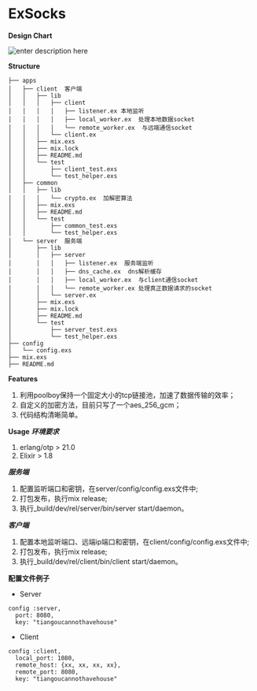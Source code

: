 # ExSocks

**Design Chart**

![enter description here](https://github.com/tt67wq/ex_socks/blob/master/socks.png?raw=true)

**Structure**
```
├── apps
│   ├── client  客户端
│   │   ├── lib
│   │   │   ├── client
│   │   │   │   ├── listener.ex 本地监听
│   │   │   │   ├── local_worker.ex  处理本地数据socket
│   │   │   │   └── remote_worker.ex  与远端通信socket
│   │   │   └── client.ex
│   │   ├── mix.exs
│   │   ├── mix.lock
│   │   ├── README.md
│   │   └── test
│   │       ├── client_test.exs
│   │       └── test_helper.exs
│   ├── common
│   │   ├── lib
│   │   │   └── crypto.ex  加解密算法
│   │   ├── mix.exs
│   │   ├── README.md
│   │   └── test
│   │       ├── common_test.exs
│   │       └── test_helper.exs
│   └── server  服务端
│       ├── lib
│       │   ├── server
│       │   │   ├── listener.ex  服务端监听
│       │   │   ├── dns_cache.ex  dns解析缓存
│       │   │   ├── local_worker.ex  与client通信socket
│       │   │   └── remote_worker.ex 处理真正数据请求的socket
│       │   └── server.ex
│       ├── mix.exs
│       ├── mix.lock
│       ├── README.md
│       └── test
│           ├── server_test.exs
│           └── test_helper.exs
├── config
│   └── config.exs
├── mix.exs
├── README.md

```

**Features**
1. 利用poolboy保持一个固定大小的tcp链接池，加速了数据传输的效率；
2. 自定义的加密方法，目前只写了一个aes_256_gcm；
3. 代码结构清晰简单。

**Usage**
***环境要求***
1. erlang/otp > 21.0
2. Elixir > 1.8

***服务端***
 1. 配置监听端口和密钥，在server/config/config.exs文件中;
 2. 打包发布，执行mix release;
 3. 执行_build/dev/rel/server/bin/server start/daemon。

***客户端***
 1. 配置本地监听端口、远端ip端口和密钥，在client/config/config.exs文件中;
 2. 打包发布，执行mix release;
 3. 执行_build/dev/rel/client/bin/client start/daemon。
 
**配置文件例子**

- Server

```
config :server,
  port: 8080,
  key: "tiangoucannothavehouse"
```

- Client

```
config :client,
  local_port: 1080,
  remote_host: {xx, xx, xx, xx},
  remote_port: 8080,
  key: "tiangoucannothavehouse"

```

